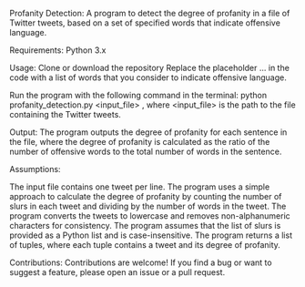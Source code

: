 Profanity Detection:
A program to detect the degree of profanity in a file of Twitter tweets, based on a set of specified words that indicate offensive language.

Requirements:
Python 3.x

Usage:
Clone or download the repository
Replace the placeholder ... in the code with a list of words that you consider to indicate offensive language.

Run the program with the following command in the terminal:
python profanity_detection.py <input_file> ,
where <input_file> is the path to the file containing the Twitter tweets.

Output:
The program outputs the degree of profanity for each sentence in the file, where the degree of profanity is calculated as the ratio of the number of offensive words to the total number of words in the sentence.

Assumptions:

The input file contains one tweet per line.
The program uses a simple approach to calculate the degree of profanity by counting the number of slurs in each tweet and dividing by the number of words in the tweet.
The program converts the tweets to lowercase and removes non-alphanumeric characters for consistency.
The program assumes that the list of slurs is provided as a Python list and is case-insensitive.
The program returns a list of tuples, where each tuple contains a tweet and its degree of profanity.

Contributions:
Contributions are welcome! If you find a bug or want to suggest a feature, please open an issue or a pull request.
